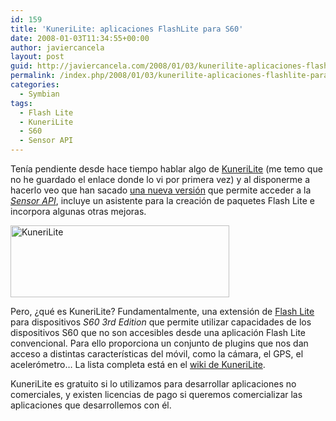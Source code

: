```yaml
---
id: 159
title: 'KuneriLite: aplicaciones FlashLite para S60'
date: 2008-01-03T11:34:55+00:00
author: javiercancela
layout: post
guid: http://javiercancela.com/2008/01/03/kunerilite-aplicaciones-flashlite-para-s60/
permalink: /index.php/2008/01/03/kunerilite-aplicaciones-flashlite-para-s60/
categories:
  - Symbian
tags:
  - Flash Lite
  - KuneriLite
  - S60
  - Sensor API
---
```

Tenía pendiente desde hace tiempo hablar algo de [KuneriLite](http://www.kunerilite.net/ "Go beyond! - Home") (me temo que no he guardado el enlace donde lo vi por primera vez) y al disponerme a hacerlo veo que han sacado [una nueva versión](http://wiki.kunerilite.net/index.php?title=KuneriLite_0.9.4 "KunerLite 0.9.4") que permite acceder a la [_Sensor API_](http://javiercancela.com/2007/11/17/un-vistazo-a-las-apis-de-acelerometros-como-el-del-n95/ "Un vistazo a las APIs de acelerómetros (como el del N95)"), incluye un asistente para la creación de paquetes Flash Lite e incorpora algunas otras mejoras.

<img src="http://farm3.static.flickr.com/2122/2162239758_fcbdd8899d_o.png" alt="KuneriLite" height="115" width="350" />

Pero, ¿qué es KuneriLite? Fundamentalmente, una extensión de [Flash Lite](http://es.wikipedia.org/wiki/Macromedia_Flash_Lite "Adobe Flash Lite") para dispositivos _S60 3rd Edition_ que permite utilizar capacidades de los dispositivos S60 que no son accesibles desde una aplicación Flash Lite convencional. Para ello proporciona un conjunto de plugins que nos dan acceso a distintas características del móvil, como la cámara, el GPS, el acelerómetro&#8230; La lista completa está en el [wiki de KuneriLite](http://wiki.kunerilite.net/index.php?title=KuneriLite_Plug-ins "KuneriLite Plug-ins").

KuneriLite es gratuito si lo utilizamos para desarrollar aplicaciones no comerciales, y existen licencias de pago si queremos comercializar las aplicaciones que desarrollemos con él.